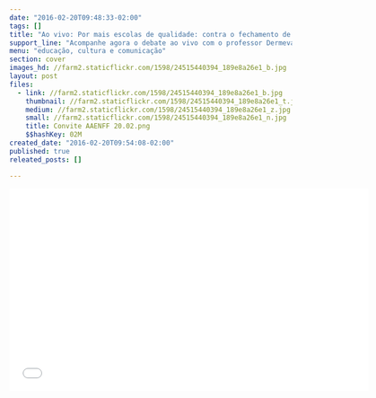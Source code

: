 ```yaml
---
date: "2016-02-20T09:48:33-02:00"
tags: []
title: "Ao vivo: Por mais escolas de qualidade: contra o fechamento de escolas e a privatização do ensino"
support_line: "Acompanhe agora o debate ao vivo com o professor Dermeval Saviane e Cristina Vargas, promovido pela Associação dos Amigos da Escola Nacional Florestan Fernades."
menu: "educação, cultura e comunicação"
section: cover
images_hd: //farm2.staticflickr.com/1598/24515440394_189e8a26e1_b.jpg
layout: post
files:
  - link: //farm2.staticflickr.com/1598/24515440394_189e8a26e1_b.jpg
    thumbnail: //farm2.staticflickr.com/1598/24515440394_189e8a26e1_t.jpg
    medium: //farm2.staticflickr.com/1598/24515440394_189e8a26e1_z.jpg
    small: //farm2.staticflickr.com/1598/24515440394_189e8a26e1_n.jpg
    title: Convite AAENFF 20.02.png
    $$hashKey: 02M
created_date: "2016-02-20T09:54:08-02:00"
published: true
releated_posts: []

---
```

<p><iframe allowfullscreen="" frameborder="0" height="360" src="//www.youtube.com/embed/j6tO_EEIqKU" width="640"></iframe></p>
